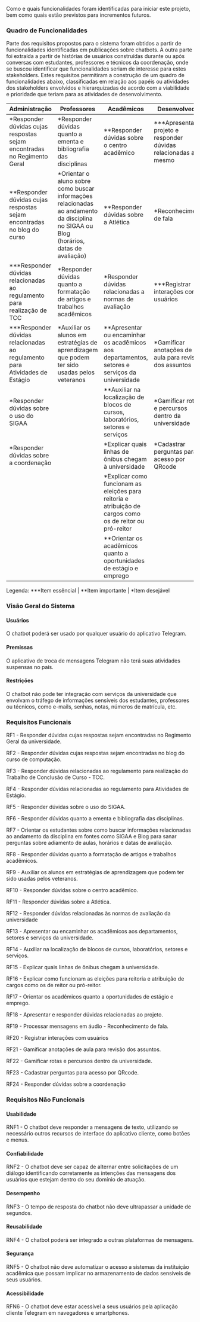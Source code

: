 Como e quais funcionalidades foram identificadas para iniciar este projeto, bem como quais estão previstos para incrementos futuros.

### Quadro de Funcionalidades
Parte dos requisitos propostos para o sistema foram obtidos a partir de funcionalidades identificadas em publicações sobre chatbots. A outra parte foi extraída a partir de histórias de usuários construídas durante ou após conversas com estudantes, professores e técnicos da coordenação, onde se buscou identificar que funcionalidades seriam de interesse para estes stakeholders. Estes requisitos permitiram a construção de um quadro de funcionalidades abaixo, classificadas em relação aos papéis ou atividades dos stakeholders envolvidos e hierarquizadas de acordo com a viabilidade e prioridade que teriam para as atividades de desenvolvimento.

Administração | Professores | Acadêmicos | Desenvolvedor
-- | -- | -- | --
\*Responder dúvidas cujas respostas sejam encontradas no Regimento Geral | \*Responder dúvidas quanto a ementa e bibliografia das disciplinas | \*\*Responder dúvidas sobre o centro acadêmico | \*\*\*Apresentar o projeto e responder dúvidas relacionadas ao mesmo
\*\*Responder dúvidas cujas respostas sejam encontradas no blog do curso | \*Orientar o aluno sobre como buscar informações relacionadas ao andamento da disciplina no SIGAA ou Blog (horários, datas de avaliação) | \*\*Responder dúvidas sobre a Atlética | \*Reconhecimento de fala
\*\*\*Responder dúvidas relacionadas ao regulamento para realização de TCC | \*Responder dúvidas quanto a formatação de artigos e trabalhos acadêmicos | \*Responder dúvidas relacionadas a normas de avaliação | \*\*\*Registrar interações com usuários
\*\*\*Responder dúvidas relacionadas ao regulamento para Atividades de Estágio | \*Auxiliar os alunos em estratégias de aprendizagem que podem ter sido usadas pelos veteranos | \*\*Apresentar ou encaminhar os acadêmicos aos departamentos, setores e serviços da universidade | \*Gamificar anotações de aula para revisão dos assuntos
\*Responder dúvidas sobre o uso do SIGAA |   | \*\*Auxiliar na localização de blocos de cursos, laboratórios, setores e serviços | \*Gamificar rotas e percursos dentro da universidade
\*Responder dúvidas sobre a coordenação |   | \*Explicar quais linhas de ônibus chegam à universidade | \*Cadastrar perguntas para acesso por QRcode
  |   | \*Explicar como funcionam as eleições para reitoria e atribuição de cargos como os de reitor ou pró-reitor |  
  |   | \*\*Orientar os acadêmicos quanto a oportunidades de estágio e emprego |  

Legenda: \*\*\*Item essêncial | \*\*Item importante | \*Item desejável

### Visão Geral do Sistema

#### Usuários

   O chatbot poderá ser usado por qualquer usuário do aplicativo Telegram.

#### Premissas

   O aplicativo de troca de mensagens Telegram não terá suas atividades suspensas no país.

#### Restrições

   O chatbot não pode ter integração com serviços da universidade que envolvam o tráfego de informações sensíveis dos estudantes, professores ou técnicos, como e-mails, senhas, notas, números de matrícula, etc.

### Requisitos Funcionais
RF1 - Responder dúvidas cujas respostas sejam encontradas no Regimento Geral da
universidade.

RF2 - Responder dúvidas cujas respostas sejam encontradas no blog do curso de computação.

RF3 - Responder dúvidas relacionadas ao regulamento para realização do Trabalho de
Conclusão de Curso - TCC.

RF4 - Responder dúvidas relacionadas ao regulamento para Atividades de Estágio.

RF5 - Responder dúvidas sobre o uso do SIGAA.

RF6 - Responder dúvidas quanto a ementa e bibliografia das disciplinas.

RF7 - Orientar os estudantes sobre como buscar informações relacionadas ao andamento da
disciplina em fontes como SIGAA e Blog para sanar perguntas sobre adiamento de aulas,
horários e datas de avaliação.

RF8 - Responder dúvidas quanto a formatação de artigos e trabalhos acadêmicos.

RF9 - Auxiliar os alunos em estratégias de aprendizagem que podem ter sido usadas pelos
veteranos.

RF10 - Responder dúvidas sobre o centro acadêmico.

RF11 - Responder dúvidas sobre a Atlética.

RF12 - Responder dúvidas relacionadas às normas de avaliação da universidade

RF13 - Apresentar ou encaminhar os acadêmicos aos departamentos, setores e serviços da
universidade.

RF14 - Auxiliar na localização de blocos de cursos, laboratórios, setores e serviços.

RF15 - Explicar quais linhas de ônibus chegam à universidade.

RF16 - Explicar como funcionam as eleições para reitoria e atribuição de cargos como os de
reitor ou pró-reitor.

RF17 - Orientar os acadêmicos quanto a oportunidades de estágio e emprego.

RF18 - Apresentar e responder dúvidas relacionadas ao projeto.

RF19 - Processar mensagens em áudio - Reconhecimento de fala.

RF20 - Registrar interações com usuários

RF21 - Gamificar anotações de aula para revisão dos assuntos.

RF22 - Gamificar rotas e percursos dentro da universidade.

RF23 - Cadastrar perguntas para acesso por QRcode.

RF24 - Responder dúvidas sobre a coordenação

### Requisitos Não Funcionais

#### Usabilidade

RNF1 - O chatbot deve responder a mensagens de texto, utilizando se necessário outros
recursos de interface do aplicativo cliente, como botões e menus.

#### Confiabilidade

RNF2 - O chatbot deve ser capaz de alternar entre solicitações de um diálogo identificando
corretamente as intenções das mensagens dos usuários que estejam dentro do seu domínio de
atuação.

#### Desempenho

RNF3 - O tempo de resposta do chatbot não deve ultrapassar a unidade de segundos.

#### Reusabilidade

RNF4 - O chatbot poderá ser integrado a outras plataformas de mensagens.

#### Segurança

RNF5 - O chatbot não deve automatizar o acesso a sistemas da instituição acadêmica que possam implicar no armazenamento de dados sensíveis de seus usuários.

#### Acessibilidade

RFN6 - O chatbot deve estar acessível a seus usuários pela aplicação cliente Telegram em navegadores e smartphones.